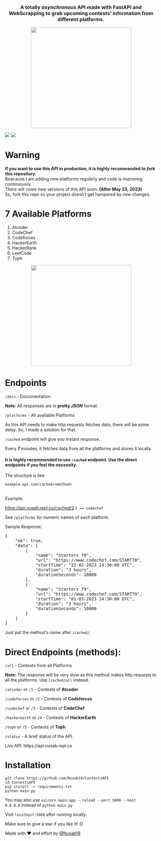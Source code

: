 <h3 align="center">A <b>totally</b> <i>asynchronous</i> API made with FastAPI and WebScrapping to grab upcoming contests' information from different platforms.</h3>

<p align="center">
<img height="333px" src="https://te.legra.ph/file/46a2556c0bb2e9ad90e94.jpg">
</p>

<a target="_blank" href="https://github.com/Nusab19/ContestsAPI"><img src="https://img.shields.io/github/stars/Nusab19/ContestsAPI"/></a>
<a target="_blank" href="https://github.com/Nusab19/ContestsAPI"><img src="https://img.shields.io/github/last-commit/Nusab19/ContestsAPI" />
</a>

<h1>Warning</h1>
<p>
<b>If you want to use this API in production, it is highly recommended to <i>fork</i> this repository.</b>
<br>
Beacause I am adding new platforms regularly and code is improving continuously.
<br>
There will come new versions of this API soon. <b>(After May 23, 2023)</b>
<br>
So, fork this repo so your project doesn't get hampered by new changes.
</p>

<h1>7 Available Platforms</h1>

<ol>
<li>Atcoder</li>
<li>CodeChef</li>
<li>Codeforces</li>
<li>HackerEarth</li>
<li>HackerRank</li>
<li>LeetCode</li>
<li>Toph</li>
</ol>

<p align="center">
<img height="333px" src="https://te.legra.ph/file/1b5b3f8fe4da2fca9f223.jpg">
<br>
</p>


<h1>Endpoints</h1>

<code>/docs</code> - Documentation.

<b>Note</b>: All responses are in <b>pretty <i>JSON</i></b> format.

<code>/platforms</code> - All available Platforms

<p>As this API needs to make http requests fetches data, there <i>will</i> be some delay. So, I made a solution for that.

<code>/cached</code> endpoint will give you instant response.</p>

<p>Every <b><i>7</i></b> minutes, it fetches data from all the platforms and stores it locally.</p>

<h4>It is highly recommended to use <code>/cached</code> endpoint. Use the direct endpoints if you feel the necessity.</h4>

The structure is like:

<code>example.api.com/cached/&lt;method&gt;</code> <br><br>

Example:

https://api.nusab.repl.co/cached/2   <code>2 == codechef</code>

See <code>/platforms</code> for numeric names of each platform.

Sample Response:
<pre>
{
    "ok": true,
    "data": [
        {
            "name": "Starters 78",
            "url": "https://www.codechef.com/START78",
            "startTime": "22-02-2023 14:30:00 UTC",
            "duration": "3 hours",
            "durationSeconds": 10800
        },
        {
            "name": "Starters 79",
            "url": "https://www.codechef.com/START79",
            "startTime": "01-03-2023 14:30:00 UTC",
            "duration": "3 hours",
            "durationSeconds": 10800
        }
    ]
}
</pre>


Just put the method's name after <code>/cached/</code>.



<h1>Direct Endpoints (methods):</h1>

<code>/all</code> - Contests from all Platforms

<b>Note:</b> The response will be very slow as this method makes http requests to all the platforms. Use <code>/cached/all</code> instead.

<code>/atcoder</code> or <code>/1</code> - Contests of <b>Atcoder</b>

<code>/codeforces</code> or <code>/2</code> - Contests of <b>Codeforces</b>

<code>/codechef</code> or <code>/3</code> - Contests of <b>CodeChef</b>

<code>/hackerearth</code> or <code>/4</code> - Contests of <b>HackerEarth</b>

<code>/toph</code> or <code>/5</code> - Contests of <b>Toph</b>

<code>/status</code> - A brief status of the API. 

<p>Live API: https://api.nusab.repl.co</p>

<h1>Installation</h1>


```
git clone https://github.com/Nusab19/ContestsAPI
cd ContestsAPI
pip install -r requirements.txt
python main.py
```

You may also use <code>uvicorn main:app --reload --port 5000 --host 0.0.0.0</code> instead of <code>python main.py</code>

Visit <code>localhost:5000</code> after running locally.

Make sure to give a star if you like it! :D

Made with ❤ and effort by <a href="https://github.com/Nusab19">@Nusab19</a>
